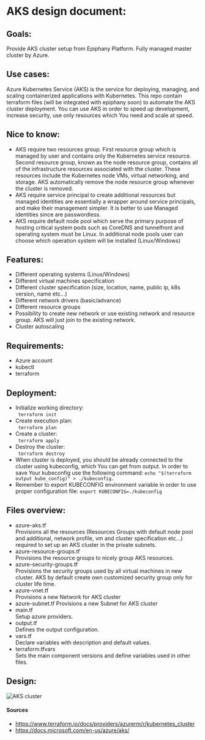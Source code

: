 # AKS design document:
## Goals:
Provide AKS cluster setup from Epiphany Platform. Fully managed master cluster by Azure. 
## Use cases:
Azure Kubernetes Service (AKS) is the service for deploying, managing, and scaling containerized applications with Kubernetes. This repo contain terraform files (will be integrated with epiphany soon) to automate the AKS cluster deployment. You can use AKS in order to speed up development, increase security, use only resources which You need and scale at speed.
## Nice to know:
- AKS require two resources group. First resource group which is managed by user and contains only the Kubernetes service resource. Second resource group, known as the node resource group, contains all of the infrastructure resources associated with the cluster. These resources include the Kubernetes node VMs, virtual networking, and storage. AKS automatically remove the node resource group whenever the cluster is removed.
- AKS require service principal to create additional resources but managed identities are essentially a wrapper around service principals, and make their management simpler. It is better to use Managed identities since are passwordless.
- AKS require default node pool which serve the primary purpose of hosting critical system pods such as CoreDNS and tunnelfront and operating system must be Linux. In additional node pools user can choose which operation system will be installed (Linux/Windows)
## Features:
- Different operating systems (Linux/Windows)
- Different virtual machines specification
- Different cluster specification (size, location, name, public ip, k8s version, name etc...)
- Different network drivers (basic/advance)
- Different resource groups
- Possibility to create new network or use existing network and resource group. AKS will just join to the existing network.
- Cluster autoscaling
## Requirements:
- Azure account
- kubectl
- terraform
## Deployment:
- Initialize working directory:  
``` terraform init```
- Create execution plan:  
``` terraform plan```
- Create a cluster:  
``` terraform apply```
- Destroy the cluster:  
``` terraform destroy```
- When cluster is deployed, you should be already connected to the cluster using kubeconfig, which You can get from output. In order to save Your kubeconfig use the following command: ``` echo "$(terraform output kube_config)" > ./kubeconfig. ```
- Remember to export KUBECONFIG environment variable in order to use proper configuration file: ```export KUBECONFIG=./kubeconfig ```
## Files overview:
- azure-aks.tf  
Provisions all the resources (Resources Groups with default node pool and additional, network profile, vm and cluster specification etc...) required to set up an AKS cluster in the private subnets.
- azure-resource-groups.tf  
Provisions the resource groups to nicely group AKS resources.
- azure-security-groups.tf  
Provisions the security groups used by all virtual machines in new cluster. AKS by default create own customized security group only for cluster life time.
- azure-vnet.tf  
Provisions a new Network for AKS cluster 
- azure-subnet.tf
Provisions a new Subnet for AKS cluster  
- main.tf  
Setup azure providers.
- output.tf  
Defines the output configuration.
- vars.tf  
Declare variables with description and default values.
- terraform.tfvars  
Sets the main component versions and define variables used in other files.
## Design:
![AKS cluster](epiphany-aks.png)
#### Sources
- https://www.terraform.io/docs/providers/azurerm/r/kubernetes_cluster
- https://docs.microsoft.com/en-us/azure/aks/
